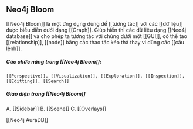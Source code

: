 ## Neo4j Bloom
[[Neo4j Bloom]] là một ứng dụng dùng dể [[tương tác]] với các [[dữ liệu]] được biểu diễn dưới dạng [[Graph]]. Giúp hiển thỉ các dữ liệu dạng [[Neo4j database]] và cho phép ta tương tác với chúng dưới một [[GUI]], có thể tạo [[relationship]], [[node]] bằng các thao tác kéo thả thay vi dùng các [[câu lệnh]].

##### Các chức năng trong [[Neo4j Bloom]]:
	[[Perspective]], [[Visualization]], [[Exploration]], [[Inspection]], [[Editting]], [[Search]]

##### Giao diện trong [[Neo4j Bloom]]
A. [[Sidebar]] 
B. [[Scene]]
C. [[Overlays]] 

[[Neo4j AuraDB]] 